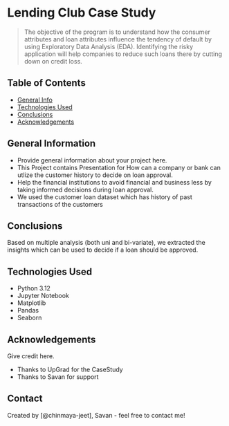 # Lending Club Case Study
> The objective of the program is to understand how the consumer attributes and loan
attributes influence the tendency of default by using Exploratory Data Analysis (EDA).
Identifying the risky application will help companies to reduce such loans there by
cutting down on credit loss.


## Table of Contents
* [General Info](#general-information)
* [Technologies Used](#technologies-used)
* [Conclusions](#conclusions)
* [Acknowledgements](#acknowledgements)

<!-- You can include any other section that is pertinent to your problem -->

## General Information
- Provide general information about your project here.
- This Project contains Presentation for How can a company or bank can utlize the customer history to decide on loan approval.
- Help the financial institutions to avoid financial and business less by taking informed decisions during loan approval.
- We used the customer loan dataset which has history of past transactions of the customers

<!-- You don't have to answer all the questions - just the ones relevant to your project. -->

## Conclusions
Based on multiple analysis (both uni and bi-variate), we extracted the insights which can be used to decide if a loan should be approved.

<!-- You don't have to answer all the questions - just the ones relevant to your project. -->


## Technologies Used
- Python 3.12
- Jupyter Notebook
- Matplotlib
- Pandas
- Seaborn

<!-- As the libraries versions keep on changing, it is recommended to mention the version of library used in this project -->

## Acknowledgements
Give credit here.
- Thanks to UpGrad for the CaseStudy
- Thanks to Savan for support

## Contact
Created by [@chinmaya-jeet], Savan - feel free to contact me!


<!-- Optional -->
<!-- ## License -->
<!-- This project is open source and available under the [... License](). -->

<!-- You don't have to include all sections - just the one's relevant to your project -->
